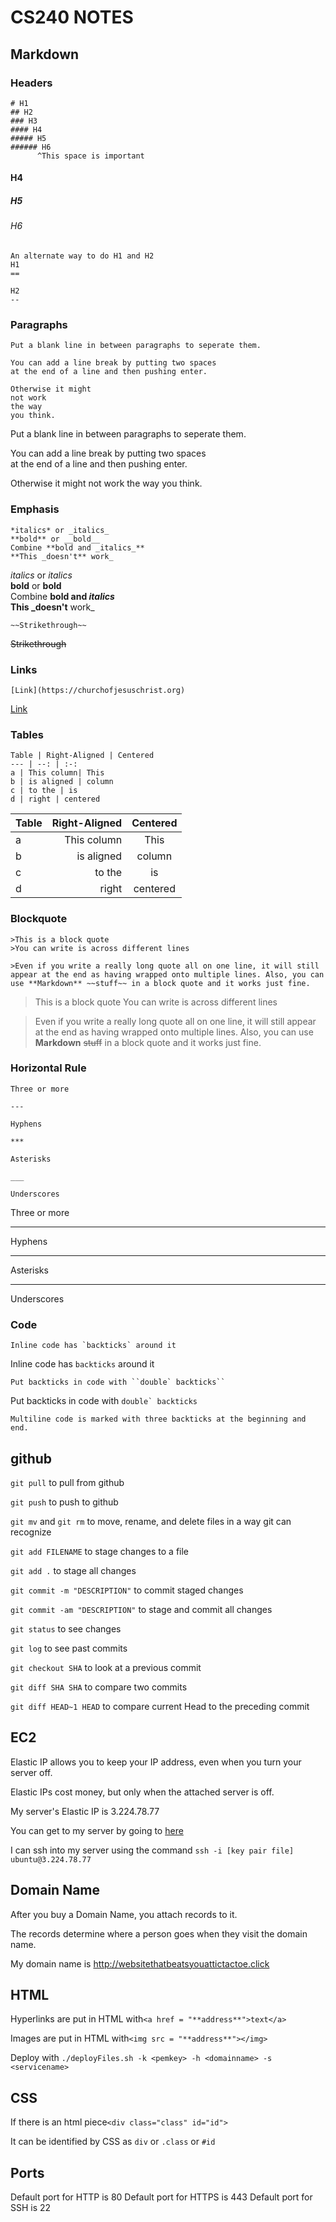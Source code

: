 # CS240 NOTES

## Markdown

### Headers
```
# H1
## H2
### H3
#### H4
##### H5
###### H6
      ^This space is important
```
#### H4
##### H5
###### H6

```
An alternate way to do H1 and H2
H1
==

H2
--
```

### Paragraphs
```
Put a blank line in between paragraphs to seperate them.

You can add a line break by putting two spaces  
at the end of a line and then pushing enter.

Otherwise it might
not work
the way
you think.
```

Put a blank line in between paragraphs to seperate them.

You can add a line break by putting two spaces  
at the end of a line and then pushing enter.

Otherwise it might
not work
the way
you think.

### Emphasis

```
*italics* or _italics_  
**bold** or __bold__  
Combine **bold and _italics_**  
**This _doesn't** work_
```

*italics* or _italics_  
**bold** or __bold__  
Combine **bold and _italics_**  
**This _doesn't** work_

```
~~Strikethrough~~
```
~~Strikethrough~~

### Links

```
[Link](https://churchofjesuschrist.org)
```

[Link](https://churchofjesuschrist.org)

### Tables

```
Table | Right-Aligned | Centered
--- | --: | :-:
a | This column| This 
b | is aligned | column
c | to the | is
d | right | centered
```

Table | Right-Aligned | Centered
--- | --: | :-:
a | This column| This 
b | is aligned | column
c | to the | is
d | right | centered

### Blockquote
```
>This is a block quote
>You can write is across different lines

>Even if you write a really long quote all on one line, it will still appear at the end as having wrapped onto multiple lines. Also, you can use **Markdown** ~~stuff~~ in a block quote and it works just fine.
```

>This is a block quote
>You can write is across different lines

>Even if you write a really long quote all on one line, it will still appear at the end as having wrapped onto multiple lines. Also, you can use **Markdown** ~~stuff~~ in a block quote and it works just fine.

### Horizontal Rule

```
Three or more

---

Hyphens

***

Asterisks

___

Underscores

```

Three or more

---

Hyphens

***

Asterisks

___

Underscores

### Code

``Inline code has `backticks` around it``

Inline code has `backticks` around it

```
Put backticks in code with ``double` backticks``
```

Put backticks in code with ``double` backticks``

```
Multiline code is marked with three backticks at the beginning and end.
```

## github
`git pull` to pull from github

`git push` to push to github

`git mv` and `git rm` to move, rename, and delete files in a way git can recognize

`git add FILENAME` to stage changes to a file

`git add .` to stage all changes

`git commit -m "DESCRIPTION"` to commit staged changes

`git commit -am "DESCRIPTION"` to stage and commit all changes

`git status` to see changes

`git log` to see past commits

`git checkout SHA` to look at a previous commit

`git diff SHA SHA` to compare two commits

`git diff HEAD~1 HEAD` to compare current Head to the preceding commit

## EC2
Elastic IP allows you to keep your IP address, even when you turn your server off.

Elastic IPs cost money, but only when the attached server is off.

My server's Elastic IP is 3.224.78.77

You can get to my server by going to [here](http://3.224.78.77)

I can ssh into my server using the command `ssh -i [key pair file] ubuntu@3.224.78.77`

## Domain Name
After you buy a Domain Name, you attach records to it.

The records determine where a person goes when they visit the domain name.

My domain name is <http://websitethatbeatsyouattictactoe.click>

## HTML
Hyperlinks are put in HTML with`<a href = "**address**">text</a>`

Images are put in HTML with`<img src = "**address**"></img>`

Deploy with `./deployFiles.sh -k <pemkey> -h <domainname> -s <servicename>`

## CSS
If there is an html piece`<div class="class" id="id">`

It can be identified by CSS as `div` or `.class` or `#id`

## Ports
Default port for HTTP is 80
Default port for HTTPS is 443
Default port for SSH is 22
